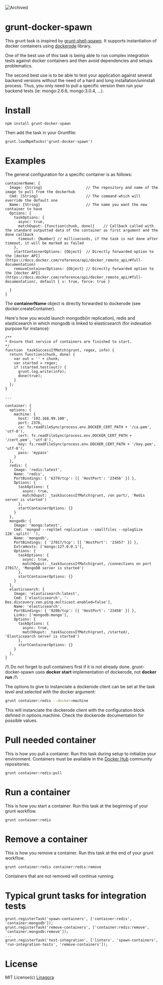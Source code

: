 ![Archived](https://img.shields.io/badge/Current_Status-archived-blue?style=flat)

grunt-docker-spawn
=====================

This grunt task is inspired by [grunt-shell-spawn](https://github.com/cri5ti/grunt-shell-spawn). It supports instantiation of docker
containers using [dockerode](https://github.com/apocas/dockerode) library.

One of the best use of this task is being able to run complex integration tests against docker containers and then avoid dependencies
and setups problematics.

The second best use is to be able to test your application against several backend versions without the need of a hard and long installation/uninstall process.
Thus, you only need to pull a specific version then run your backend tests (ie: mongo:2.6.6, mongo:3.0.4, ...).

Install
=======

    npm install grunt-docker-spawn

Then add the task in your Gruntfile:

    grunt.loadNpmTasks('grunt-docker-spawn')

Examples
========

The general configuration for a specific container is as follows:

    containerName: {
      Image: {String}                    // The repository and name of the image to pull from the dockerhub
      Cmd: [String]                      // The command which will override the default one
      Name: {String}                     // The name you want the new container to have
      Options: {
        taskOptions: {
          async: true,
          matchOuput: {function(chunk, done)}    // Callback called with the standard outputted data of the container as first argument and the done callback
          timeout: {Number} // milliseconds, if the task is not done after timeout, it will be marked as failed
        },
        startContainerOptions: {Object}  // Directly forwarded option to the [docker API](https://docs.docker.com/reference/api/docker_remote_api/#full-documentation)
        removeContainerOptions: {Object} // Directly forwarded option to the [docker API](https://docs.docker.com/reference/api/docker_remote_api/#full-documentation), default { v: true, force: true }

      }
    }

The **containerName** object is directly forwarded to dockerode (see docker.createContainer).

Here's how you would launch mongodb(in replication), redis and elasticsearch in which mongodb is linked to elasticsearch (for indexation
purpose for instance):

    /**
    * Ensure that service of containers are finished to start.
    */
    function _taskSuccessIfMatch(grunt, regex, info) {
      return function(chunk, done) {
        var out = '' + chunk;
        var started = regex;
        if (started.test(out)) {
          grunt.log.write(info);
          done(true);
        }
      };
    }

    ...

    container: {
      options: {
        machine: {
          host: '192.168.99.100',
          port: 2376,
          ca: fs.readFileSync(process.env.DOCKER_CERT_PATH + '/ca.pem', 'utf-8'),
          cert: fs.readFileSync(process.env.DOCKER_CERT_PATH + '/cert.pem', 'utf-8'),
          key: fs.readFileSync(process.env.DOCKER_CERT_PATH + '/key.pem', 'utf-8'),
          pass: 'mypass'
        }
      },
      redis: {
        Image: 'redis:latest',
        Name: 'redis',
        PortBindings: { '6379/tcp': [{ 'HostPort': '23456' }] },
        Options: {
          taskOptions: {
            async: true,
            matchOuput: _taskSuccessIfMatch(grunt, /on port/, 'Redis server is started')
          },
          startContainerOptions: {}
        }
      },
      mongodb: {
        Image: 'mongo:latest',
        Cmd: 'mongod --replSet replication --smallfiles --oplogSize 128'.split(' '),
        Name: 'mongodb',
        PortBindings: { '27017/tcp': [{ 'HostPort': '23457' }] },
        ExtraHosts: ['mongo:127.0.0.1'],
        Options: {
          taskOptions: {
            async: true,
            matchOuput: _taskSuccessIfMatch(grunt, /connections on port 27017/, 'MongoDB server is started')
          },
          startContainerOptions: {}
        }
      },
      elasticsearch: {
        Image: 'elasticsearch:latest',
        Cmd: ['elasticsearch', '-Des.discovery.zen.ping.multicast.enabled=false'],
        Name: 'elasticsearch',
        PortBindings: { '9200/tcp': [{ 'HostPort': '23458' }] },
        Links: ['mongodb:mongo'],
        Options: {
          taskOptions: {
            async: true,
            matchOuput: _taskSuccessIfMatch(grunt, /started/, 'Elasticsearch server is started')
          },
          startContainerOptions: {}
        }
      },
    }

/!\ Do not forget to pull containers first if it is not already done. grunt-docker-spawn uses **docker start** implementation of dockerode, not **docker run** /!\

The options to give to instanciate a dockerode client can be set at the task level and selected with the docker argument:

```bash
grunt container:redis --docker=machine
```
This will instanciate the dockerode client with the configuration block defined in options.machine. Check the dockerode documentation for possible values.

Pull needed container
=====================

This is how you pull a container. Run this task during setup to initialize your environment. Containers must be available in the
[Docker Hub](https://hub.docker.com/account/signup/) community repositories.

    grunt container:redis:pull

Run a container
===============

This is how you start a container. Run this task at the beginning of your grunt workflow.

    grunt container:redis

Remove a container
==================

This is how you remove a container. Run this task at the end of your grunt workflow.

    grunt container:redis container:redis:remove

Containers that are not removed will continue running.

Typical grunt tasks for integration tests
========================================

    grunt.registerTask('spawn-containers', ['container:redis', 'container:mongodb']);
    grunt.registerTask('remove-containers', ['container:redis:remove', 'container:mongodb:remove']);
    ...
    grunt.registerTask('test-integration', ['linters', 'spawn-containers', 'run-integration-tests', 'remove-containers']);

License
=======

MIT License(c) [Linagora](https://github.com/linagora)
